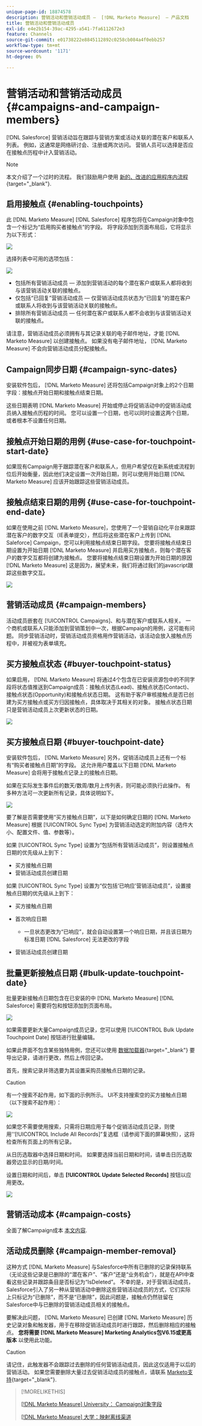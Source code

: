 ```yaml
---
unique-page-id: 18874578
description: 营销活动和营销活动成员 —  [!DNL Marketo Measure]  — 产品文档
title: 营销活动和营销活动成员
exl-id: e4e2b154-39ac-4295-a541-7fa6112672e3
feature: Channels
source-git-commit: e01738222e8845112892c0258cb084a4f0ebb257
workflow-type: tm+mt
source-wordcount: '1171'
ht-degree: 0%

---
```


# 营销活动和营销活动成员 {#campaigns-and-campaign-members}

[!DNL Salesforce] 营销活动旨在跟踪与营销方案或活动关联的潜在客户和联系人列表。 例如，这通常是网络研讨会、注册或两次访问。 营销人员可以选择是否应在接触点历程中计入营销活动。

>[!NOTE]
>
>本文介绍了一个过时的流程。 我们鼓励用户使用 [新的、改进的应用程序内流程](/help/channel-tracking-and-setup/offline-channels/custom-campaign-sync.md){target="_blank"}.

## 启用接触点 {#enabling-touchpoints}

此 [!DNL Marketo Measure] [!DNL Salesforce] 程序包将在Campaign对象中包含一个标记为“启用购买者接触点”的字段。 将字段添加到页面布局后，它将显示为以下形式：

![](assets/1.png)

选择列表中可用的选项包括：

![](assets/2.png)

* 包括所有营销活动成员 — 添加到营销活动的每个潜在客户或联系人都将收到与该营销活动关联的接触点。
* 仅包括“已回复”营销活动成员 — 仅营销活动成员状态为“已回复”的潜在客户或联系人将收到与该营销活动关联的接触点。
* 排除所有营销活动成员 — 任何潜在客户或联系人都不会收到与该营销活动关联的接触点。

请注意，营销活动成员必须拥有与其记录关联的电子邮件地址，才能 [!DNL Marketo Measure] 以创建接触点。 如果没有电子邮件地址， [!DNL Marketo Measure] 不会向营销活动成员分配接触点。

## Campaign同步日期 {#campaign-sync-dates}

安装软件包后， [!DNL Marketo Measure] 还将包括Campaign对象上的2个日期字段：接触点开始日期和接触点结束日期。

这些日期表明 [!DNL Marketo Measure] 开始或停止将促销活动中的促销活动成员纳入接触点历程的时间。 您可以设置一个日期，也可以同时设置这两个日期，或者根本不设置任何日期。

## 接触点开始日期的用例 {#use-case-for-touchpoint-start-date}

如果现有Campaign用于跟踪潜在客户和联系人，但用户希望仅在新系统或流程到位后开始衡量，因此他们决定设置一次开始日期，则可以使用开始日期 [!DNL Marketo Measure] 应该开始跟踪这些营销活动成员。

## 接触点结束日期的用例 {#use-case-for-touchpoint-end-date}

如果在使用之前 [!DNL Marketo Measure]，您使用了一个营销自动化平台来跟踪潜在客户的数字交互（IE表单提交），然后将这些潜在客户上传到 [!DNL Saleforce] Campaign，您可以利用接触点结束日期字段。 您要将接触点结束日期设置为开始日期 [!DNL Marketo Measure] 并启用买方接触点，则每个潜在客户的数字交互都将创建为接触点。 您要将接触点结束日期设置为开始日期的原因 [!DNL Marketo Measure] 这是因为，展望未来，我们将通过我们的javascript跟踪这些数字交互。

![](assets/3.png)

## 营销活动成员 {#campaign-members}

活动成员嵌套在 [!UICONTROL Campaigns]、和与潜在客户或联系人相关。 一个商机或联系人只能添加到营销策划中一次，根据Campaign的用例，这可能有问题。 同步营销活动时，营销活动成员资格用作营销活动，该活动会放入接触点历程中，并被视为表单填充。

## 买方接触点状态 {#buyer-touchpoint-status}

如果启用， [!DNL Marketo Measure] 将通过4个包含在已安装资源包中的不同字段将状态值推送到Campaign成员：接触点状态(Lead)、接触点状态(Contact)、接触点状态(Opportunity)和接触点状态日期。 这有助于客户审核接触点是否已创建为买方接触点或买方归因接触点，具体取决于其相关的对象。 接触点状态日期只是营销活动成员上次更新状态的日期。

![](assets/4.png)

## 买方接触点日期 {#buyer-touchpoint-date}

安装软件包后， [!DNL Marketo Measure] 另外，促销活动成员上还有一个标有“购买者接触点日期”的字段。 这允许用户覆盖以下日期 [!DNL Marketo Measure] 会将用于接触点记录上的接触点日期。

如果在实际发生事件后的数天/数周/数月上传列表，则可能必须执行此操作。 有多种方法可一次更新所有记录，具体说明如下。

![](assets/5.png)

要了解是否需要使用“买方接触点日期”，以下是如何确定日期的 [!DNL Marketo Measure] 根据 [!UICONTROL Sync Type] 为营销活动选定的附加内容（选件大小、配置文件、值、参数等）。

如果 [!UICONTROL Sync Type] 设置为“包括所有营销活动成员”，则设置接触点日期的优先级从上到下：

* 买方接触点日期
* 营销活动成员创建日期

如果 [!UICONTROL Sync Type] 设置为“仅包括‘已响应’营销活动成员”，设置接触点日期的优先级从上到下：

* 买方接触点日期
* 首次响应日期
   * 一旦状态更改为“已响应”，就会自动设置第一个响应日期，并且该日期为标准日期 [!DNL Salesforce] 无法更改的字段

* 营销活动成员创建日期

## 批量更新接触点日期 {#bulk-update-touchpoint-date}

批量更新接触点日期包含在已安装的中 [!DNL Marketo Measure] [!DNL Salesforce] 需要将包和按钮添加到页面布局。

![](assets/6.png)

如果需要更新大量Campaign成员记录，您可以使用 [!UICONTROL Bulk Update Touchpoint Date] 按钮进行批量编辑。

如果此界面不包含某些独特用例，您还可以使用 [数据加载器](https://dataloader.io/){target="_blank"} 要导出记录，请进行更改，然后上传回记录。

首先，搜索记录并筛选要为其设置采购员接触点日期的记录。

>[!CAUTION]
>
>有一个搜索不起作用，如下面的示例所示。 UI不支持搜索空的买方接触点日期（以下搜索不起作用）：

![](assets/7.png)

如果您不需要使用搜索，只需将日期应用于每个促销活动成员记录，则使用&#39;&#39;[!UICONTROL Include All Records]”复选框（请参阅下面的屏幕快照），这将检查所有页面上的所有记录。

从日历选取器中选择日期和时间。 如果要选择当前日期和时间，请单击日历选取器旁边显示的日期/时间。

设置日期和时间后，单击 **[!UICONTROL Update Selected Records]** 按钮以应用更改。

![](assets/8.png)

## 营销活动成本 {#campaign-costs}

全面了解Campaign成本 [本文内容](/help/marketing-spend/spend-management/crm-campaign-costs.md).

## 活动成员删除 {#campaign-member-removal}

这种方式 [!DNL Marketo Measure] 与Salesforce中所有已删除的记录保持联系（无论这些记录是已删除的“潜在客户”、“客户”还是“业务机会”），就是在API中查看这些记录并跟踪条目是否标记为“IsDeleted”。 不幸的是，对于营销活动成员，Salesforce引入了另一种从营销活动中删除这些营销活动成员的方式，它们实际上只标记为“已删除”，而不是“已删除”，因此问题是，接触点仍然驻留在Salesforce中与已删除的营销活动成员相关的接触点。

要解决此问题， [!DNL Marketo Measure] 已创建 [!DNL Marketo Measure] 历史记录对象和触发器，用于在移除促销活动成员时进行跟踪，然后删除相应的接触点。 **您将需要 [!DNL Marketo Measure] Marketing Analytics包V6.15或更高版本** 以使用此功能。

>[!CAUTION]
>
>请记住，此触发器不会跟踪过去删除的任何营销活动成员，因此这仅适用于以后的营销活动。 如果您需要删除大量过去促销活动成员的接触点，请联系 [Marketo支持](https://nation.marketo.com/t5/support/ct-p/Support){target="_blank"}.

>[!MORELIKETHIS]
>
>[[!DNL Marketo Measure] University： Campaign对象字段](https://universityonline.marketo.com/courses/bizible-fundamentals-channel-management/#/page/5c63007334d9f0367662b758)
>
>[[!DNL Marketo Measure] 大学：映射离线渠道](https://universityonline.marketo.com/courses/bizible-fundamentals-channel-management/#/page/5c630eca34d9f0367662b77f)
